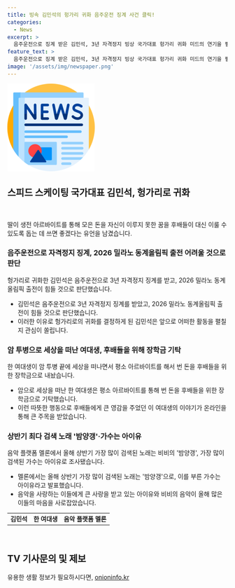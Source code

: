 ```yaml
---
title: 빙속 김민석의 헝가리 귀화 음주운전 징계 사건 클릭!
categories:
  - News
excerpt: >
  음주운전으로 징계 받은 김민석, 3년 자격정지 빙상 국가대표 헝가리 귀화 미드의 연기을 펼치며 사랑받던 배우의 슬픈 이별 한 여대생의 딸이 꿈 꾸던 교육을 위한 후원 음악 플랫폼 멜론 상반기 최다 검색 밤양갱·가수는 아이유
feature_text: >
  음주운전으로 징계 받은 김민석, 3년 자격정지 빙상 국가대표 헝가리 귀화 미드의 연기을 펼치며 사랑받던 배우의 슬픈 이별 한 여대생의 딸이 꿈 꾸던 교육을 위한 후원 음악 플랫폼 멜론 상반기 최다 검색 밤양갱·가수는 아이유
image: '/assets/img/newspaper.png'
---
```


<p><img src="/assets/img/newspaper.png" alt="kimp 속보" /></p>

<h2 data-ke-size="size26">스피드 스케이팅 국가대표 김민석, 헝가리로 귀화</h2>

<p data-ke-size="size16">&nbsp;</p>

<p>딸이 생전 아르바이트를 통해 모은 돈을 자신이 이루지 못한 꿈을 후배들이 대신 이룰 수 있도록 돕는 데 쓰면 좋겠다는 유언을 남겼습니다.</p>

<h3>음주운전으로 자격정지 징계, 2026 밀라노 동계올림픽 출전 어려울 것으로 판단</h3>

<p data-ke-size="size16">헝가리로 귀화한 김민석은 음주운전으로 3년 자격정지 징계를 받고, 2026 밀라노 동계올림픽 출전이 힘들 것으로 판단했습니다.</p>

<ul>
  <li>김민석은 음주운전으로 3년 자격정지 징계를 받았고, 2026 밀라노 동계올림픽 출전이 힘들 것으로 판단했습니다.</li>
  <li>이러한 이유로 헝가리로의 귀화를 결정하게 된 김민석은 앞으로 어떠한 활동을 펼칠지 관심이 쏠립니다.</li>
</ul>

<h3>암 투병으로 세상을 떠난 여대생, 후배들을 위해 장학금 기탁</h3>

<p data-ke-size="size16">한 여대생이 암 투병 끝에 세상을 떠나면서 평소 아르바이트를 해서 번 돈을 후배들을 위한 장학금으로 내놨습니다.</p>

<ul>
  <li>암으로 세상을 떠난 한 여대생은 평소 아르바이트를 통해 번 돈을 후배들을 위한 장학금으로 기탁했습니다.</li>
  <li>이런 따뜻한 행동으로 후배들에게 큰 영감을 주었던 이 여대생의 이야기가 온라인을 통해 큰 주목을 받았습니다.</li>
</ul>

<h3>상반기 최다 검색 노래 '밤양갱'·가수는 아이유</h3>

<p data-ke-size="size16">음악 플랫폼 멜론에서 올해 상반기 가장 많이 검색된 노래는 비비의 '밤양갱', 가장 많이 검색된 가수는 아이유로 조사됐습니다.</p>

<ul>
  <li>멜론에서는 올해 상반기 가장 많이 검색된 노래는 '밤양갱'으로, 이를 부른 가수는 아이유라고 발표했습니다.</li>
  <li>음악을 사랑하는 이들에게 큰 사랑을 받고 있는 아이유와 비비의 음악이 올해 많은 이들의 마음을 사로잡았습니다.</li>
</ul>

<table>
  <tbody>
    <tr>
      <td style="text-align: center; height: 17px;"><b>김민석</b></td>
      <td style="text-align: center; height: 17px;"><b>한 여대생</b></td>
      <td style="text-align: center; height: 17px;"><b>음악 플랫폼 멜론</b></td>
    </tr>
  </tbody>
</table>

<p data-ke-size="size16">&nbsp;</p>

<h2 data-ke-size="size26">TV 기사문의 및 제보</h2>
유용한 생활 정보가 필요하시다면, <a href="https://onioninfo.kr" rel="dofollow">onioninfo.kr</a>


